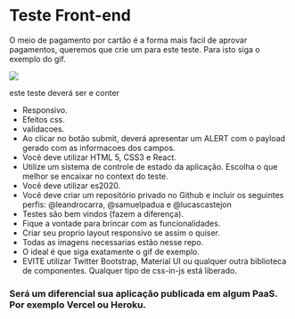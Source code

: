 # Teste Front-end

O meio de pagamento por cartão é a forma mais facil de aprovar pagamentos, queremos que crie um para este teste.
Para isto siga o exemplo do gif.

![](demo.gif)


este teste deverá ser e conter
 
  - Responsivo.
  - Efeitos css.
  - validacoes.
  - Ao clicar no botão submit, deverá apresentar um ALERT com o payload gerado com as informacoes dos campos.
  - Você deve utilizar HTML 5, CSS3 e React.
  - Utilize um sistema de controle de estado da aplicação. Escolha o que melhor se encaixar no context do teste.
  - Você deve utilizar es2020.
  - Você deve criar um repositório privado no Github e incluir os seguintes perfis: @leandrocarra, @samuelpadua e @lucascastejon
  - Testes são bem vindos (fazem a diferença).
  - Fique a vontade para brincar com as funcionalidades.
  - Criar seu proprio layout responsivo se assim o quiser.
  - Todas as imagens necessarias estão nesse repo.
  - O ideal é que siga exatamente o gif de exemplo.
  - EVITE utilizar Twitter Bootstrap, Material UI ou qualquer outra biblioteca de componentes. Qualquer tipo de css-in-js está liberado.

### Será um diferencial sua aplicação publicada em algum PaaS. Por exemplo Vercel ou Heroku.
